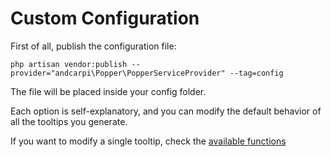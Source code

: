 # Custom Configuration

First of all, publish the configuration file:

```
php artisan vendor:publish --provider="andcarpi\Popper\PopperServiceProvider" --tag=config
```

The file will be placed inside your config folder. 

Each option is self-explanatory, and you can modify the default behavior of all the tooltips you generate.

If you want to modify a single tooltip, check the [available functions](functions.md)